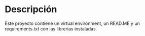 # Descripción

Este proyecto contiene un virtual environment, un READ.ME y un 
requirements.txt con las librerías instaladas.
